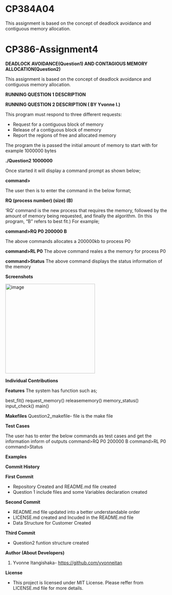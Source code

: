 # CP384A04
This assignment is based on the concept of deadlock avoidance and contiguous memory allocation.
# CP386-Assignment4

**DEADLOCK AVOIDANCE(Question1)  AND CONTAGIOUS MEMORY ALLOCATION(Question2)**

This assignment is based on the concept of deadlock avoidance and contiguous memory allocation.


**RUNNING QUESTION 1 DESCRIPTION**

**RUNNING QUESTION 2 DESCRIPTION ( BY Yvonne I.)**

This program must respond to three different requests:
* Request for a contiguous block of memory
* Release of a contiguous block of memory
* Report the regions of free and allocated memory


The program the is passed the initial amount of memory to start with for example 1000000 bytes

**./Question2 1000000**

Once started it will display a command prompt as shown below;

**command>**

The user then is to enter the command in the below format;

**RQ (process number) (size) (B)**

‘RQ’ command is the new process that requires the memory, followed by the amount of memory being requested, and finally the algorithm. (In this program, “B” refers to best fit.) For example;

**command>RQ P0 200000 B**

The above commands allocates a 200000kb to process P0

**command>RL P0**
The above command reales a the memory for process P0

**command>Status**
The above command displays the status information of the memory

**Screenshots**



<img width="279" alt="image" src="https://user-images.githubusercontent.com/68035004/161671876-ea5a0c41-9abb-4f98-8e46-f53a125c592d.png">

**Individual Contributions**

**Features**
The system has function such as;

best_fit()
request_memory()
releasememory()
memory_status()
input_check()
main()

**Makefiles**
Question2_makefile- file is the make file

**Test Cases**

The user has to enter the below commands as test cases and get the information inform of outputs
command>RQ P0 200000 B
command>RL P0
command>Status


**Examples**


**Commit History**

**First Commit**
* Repository Created and README.md file created
* Question 1 include files and some Variables declaration created

**Second Commit**
* README.md file updated into a better understandable order
* LICENSE.md created and Incuded in the README.md file
* Data Structure for Customer Created

**Third Commit**
* Question2 funtion structure created

**Author (About Developers)**
1. Yvonne Itangishaka- https://github.com/yvonneitan


**License**

* This project is licensed under MIT License. Please reffer from LICENSE.md file for more details.






